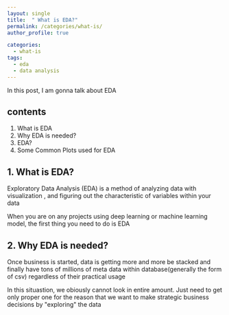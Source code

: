 ```yaml
---
layout: single
title:  " What is EDA?"
permalink: /categories/what-is/
author_profile: true

categories:
  - what-is
tags:
  - eda
  - data analysis
---
```


In this post, I am gonna talk about EDA

## contents 
1. What is EDA
2. Why EDA is needed?
3. EDA?
4. Some Common Plots used for EDA

## 1. What is EDA?
Exploratory Data Analysis (EDA) is a method of analyzing data with visualization , and figuring out the characteristic of variables within your data

When you are on any projects using deep learning or machine learning model, the first thing you need to do is EDA 

## 2. Why EDA is needed?
Once business is started, data is getting more and more be stacked and finally have tons of millions of meta data within database(generally the form of csv) regardless of their practical usage 

In this situastion, we obiously cannot look in entire amount. 
Just need to get only proper one for the reason that we want to make strategic business decisions by "exploring" the data 


